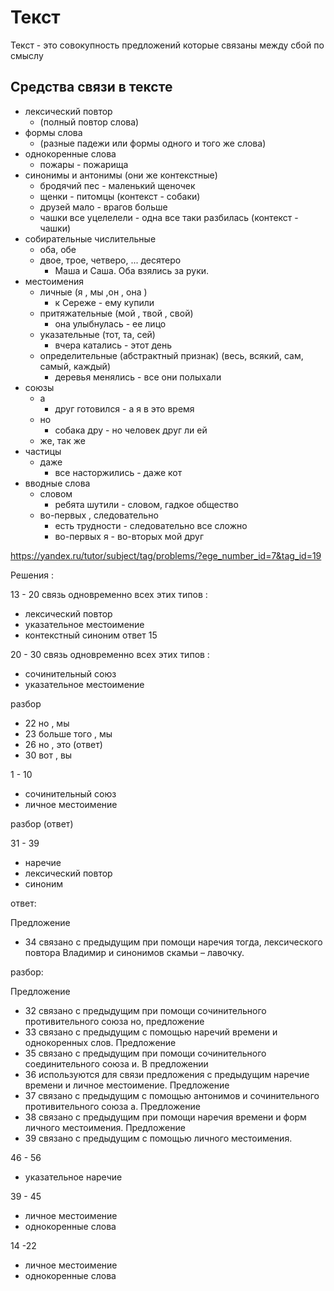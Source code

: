 # Текст
Текст - это совокупность предложений которые связаны между сбой по смыслу

## Средства связи в тексте
- лексический повтор
  - (полный повтор слова)
- формы слова
  - (разные падежи или формы одного и того же слова)
- однокоренные слова
  - пожары - пожарища
- синонимы и антонимы (они же контекстные)
  - бродячий пес - маленький щеночек
  - щенки - питомцы (контекст - собаки)
  - друзей мало - врагов больше
  - чашки все уцелелели - одна все таки разбилась (контекст - чашки)
- собирательные числительные
  - оба, обе
  - двое, трое, четверо, ... десятеро
    - Маша и Саша. Оба взялись за руки.
- местоимения
  - личные (я , мы ,он , она )
    - к Сереже - ему купили
  - притяжательные (мой , твой , свой)
    - она улыбнулась - ее лицо
  - указательные (тот, та, сей)
    - вчера катались - этот день
  - определительные (абстрактный признак) (весь, всякий, сам, самый, каждый)
    - деревья менялись - все они полыхали
- союзы
  - а 
    - друг готовился - а я в это время
  - но 
    - собака дру - но человек друг ли ей
  - же, так же
- частицы
  - даже
    - все насторжились - даже кот
- вводные слова
  - словом
    - ребята шутили - словом, гадкое общество
  - во-первых , следовательно
    - есть трудности - следовательно все сложно
    - во-первых я - во-вторых мой друг


https://yandex.ru/tutor/subject/tag/problems/?ege_number_id=7&tag_id=19

Решения : 

13 - 20 связь одновременно всех этих типов :
- лексический повтор
- указательное местоимение
- контекстный синоним
  ответ 15

20 - 30 связь одновременно всех этих типов :
- сочинительный союз
- указательное местоимение

разбор
- 22 но , мы
- 23 больше того , мы
- 26 но , это (ответ)
- 30 вот , вы

1 - 10
- сочинительный союз
- личное местоимение

разбор (ответ)

31 - 39
- наречие
- лексический повтор 
- синоним



ответ:

Предложение 
- 34 связано с предыдущим при помощи наречия тогда, лексического повтора Владимир и синонимов скамьи – лавочку.

разбор:

Предложение
- 32 связано с предыдущим при помощи сочинительного противительного союза но, предложение 
- 33 связано с предыдущим с помощью наречий времени и однокоренных слов. Предложение 
- 35 связано с предыдущим при помощи сочинительного соединительного союза и. В предложении 
- 36 используются для связи предложения с предыдущим наречие времени и личное местоимение. Предложение 
- 37 связано с предыдущим с помощью антонимов и сочинительного противительного союза а. Предложение 
- 38 связано с предыдущим при помощи наречия времени и форм личного местоимения. Предложение 
- 39 связано с предыдущим с помощью личного местоимения.

46 - 56
- указательное наречие

39 - 45
- личное местоимение
- однокоренные слова

14 -22
- личное местоимение
- однокоренные слова